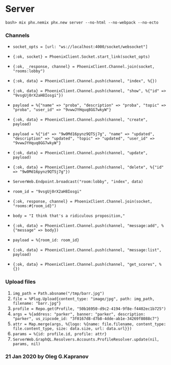 # Server

```
bash> mix phx.nemix phx.new server --no-html --no-webpack --no-ecto
```

### Channels

- `socket_opts = [url: "ws://localhost:4000/socket/websocket"]`
- `{:ok, socket} = PhoenixClient.Socket.start_link(socket_opts)`
- `{:ok, _response, channel} = PhoenixClient.Channel.join(socket, "rooms:lobby")`
- `{:ok, data} = PhoenixClient.Channel.push(channel, "index", %{})`
- `{:ok, data} = PhoenixClient.Channel.push(channel, "show", %{"id" => "9vsgUj0rX2aH8Iosgi"})`
- `payload = %{"name" => "proba", "description" => "proba", "topic" => "proba", "user_id" => "9vwwJYHquq8GG7wkyW"}`
- `{:ok, data} = PhoenixClient.Channel.push(channel, "create", payload)`
- `payload = %{"id" => "9w0Md16pynz9QTSj7g", "name" => "updated", "description" => "updated", "topic" => "updated", "user_id" => "9vwwJYHquq8GG7wkyW"}`
- `{:ok, data} = PhoenixClient.Channel.push(channel, "update", payload)`
- `{:ok, data} = PhoenixClient.Channel.push(channel, "delete", %{"id" => "9w0Md16pynz9QTSj7g"})`

- `ServerWeb.Endpoint.broadcast("room:lobby", "index", data)`

- `room_id = "9vsgUj0rX2aH8Iosgi"`
- `{:ok, response, channel} = PhoenixClient.Channel.join(socket, "rooms:#{room_id}")`
- `body = "I think that's a ridiculous proposition,"`
- `{:ok, data} = PhoenixClient.Channel.push(channel, "message:add", %{"message" => body})`
- `payload = %{room_id: room_id}`
- `{:ok, data} = PhoenixClient.Channel.push(channel, "message:list", payload)`
- `{:ok, data} = PhoenixClient.Channel.push(channel, "get_scores", %{})`

### Upload files

1. `img_path = Path.absname("/tmp/barr.jpg")`
2. `file = %Plug.Upload{content_type: "image/jpg", path: img_path, filename: "barr.jpg"}`
3. `profile = Repo.get(Profile, "50b16950-d9c2-4194-9f8e-f4402ec1b725")`
4. `args = %{address: "parker", banner: "parker", description: "parker", us_zipcode_id: "3f0167d8-d7b8-4dde-ab1e-34269f8088c7"}`
5. `attr = Map.merge(args, %{logo: %{name: file.filename, content_type: file.content_type, size: data.size, url: data.url}})`
6. `params = %{id: profile.id, profile: attr}`
7. `ServerWeb.GraphQL.Resolvers.Accounts.ProfileResolver.update(nil, params, nil)`

### 21 Jan 2020 by Oleg G.Kapranov
